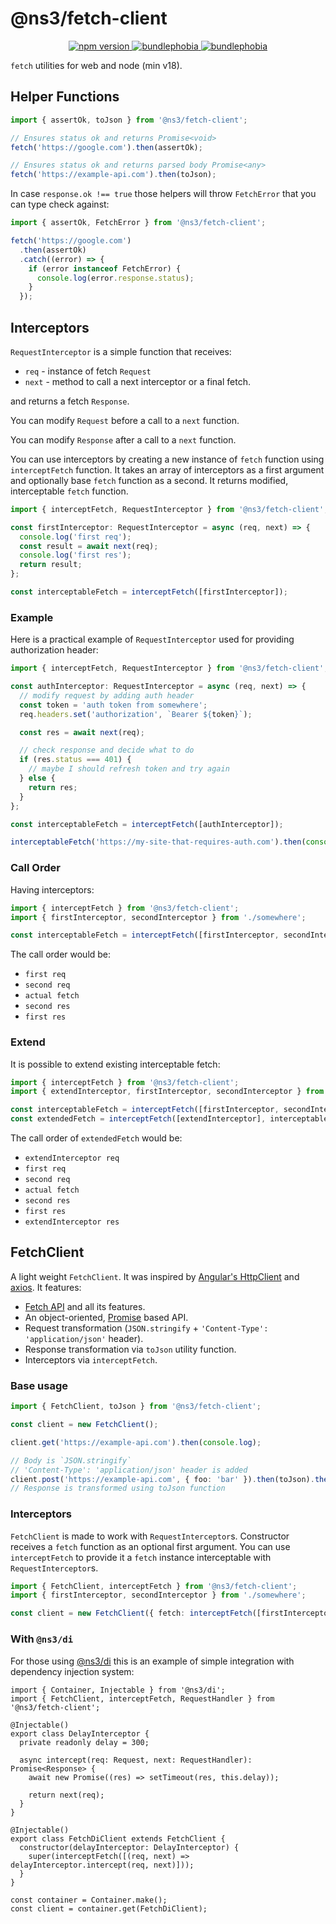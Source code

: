 # @ns3/fetch-client

<p align="center">
  <a href="https://www.npmjs.com/package/@ns3/fetch-client">
    <img src="https://img.shields.io/npm/v/@ns3/fetch-client.svg" alt="npm version">
  </a>
  <a href="https://bundlephobia.com/package/@ns3/fetch-client">
    <img src="https://img.shields.io/bundlephobia/minzip/@ns3/fetch-client" alt="bundlephobia">
  </a>    
  <a href="https://bundlephobia.com/package/@ns3/fetch-client">
    <img src="https://badgen.net/bundlephobia/tree-shaking/react-colorful" alt="bundlephobia">
  </a>
</p>

`fetch` utilities for web and node (min v18).

## Helper Functions

```ts
import { assertOk, toJson } from '@ns3/fetch-client';

// Ensures status ok and returns Promise<void>
fetch('https://google.com').then(assertOk);

// Ensures status ok and returns parsed body Promise<any>
fetch('https://example-api.com').then(toJson);
```

In case `response.ok !== true` those helpers will throw `FetchError` that you can type check against:

```ts
import { assertOk, FetchError } from '@ns3/fetch-client';

fetch('https://google.com')
  .then(assertOk)
  .catch((error) => {
    if (error instanceof FetchError) {
      console.log(error.response.status);
    }
  });
```

## Interceptors

`RequestInterceptor` is a simple function that receives:

- `req` - instance of fetch `Request`
- `next` - method to call a next interceptor or a final fetch.

and returns a fetch `Response`.

You can modify `Request` before a call to a `next` function.

You can modify `Response` after a call to a `next` function.

You can use interceptors by creating a new instance of `fetch` function using `interceptFetch` function.
It takes an array of interceptors as a first argument and optionally base `fetch` function as a second.
It returns modified, interceptable `fetch` function.

```ts
import { interceptFetch, RequestInterceptor } from '@ns3/fetch-client';

const firstInterceptor: RequestInterceptor = async (req, next) => {
  console.log('first req');
  const result = await next(req);
  console.log('first res');
  return result;
};

const interceptableFetch = interceptFetch([firstInterceptor]);
```

### Example

Here is a practical example of `RequestInterceptor` used for providing authorization header:

```ts
import { interceptFetch, RequestInterceptor } from '@ns3/fetch-client';

const authInterceptor: RequestInterceptor = async (req, next) => {
  // modify request by adding auth header
  const token = 'auth token from somewhere';
  req.headers.set('authorization', `Bearer ${token}`);

  const res = await next(req);

  // check response and decide what to do
  if (res.status === 401) {
    // maybe I should refresh token and try again
  } else {
    return res;
  }
};

const interceptableFetch = interceptFetch([authInterceptor]);

interceptableFetch('https://my-site-that-requires-auth.com').then(console.log);
```

### Call Order

Having interceptors:

```ts
import { interceptFetch } from '@ns3/fetch-client';
import { firstInterceptor, secondInterceptor } from './somewhere';

const interceptableFetch = interceptFetch([firstInterceptor, secondInterceptor]);
```

The call order would be:

- `first req`
- `second req`
- `actual fetch`
- `second res`
- `first res`

### Extend

It is possible to extend existing interceptable fetch:

```ts
import { interceptFetch } from '@ns3/fetch-client';
import { extendInterceptor, firstInterceptor, secondInterceptor } from './somewhere';

const interceptableFetch = interceptFetch([firstInterceptor, secondInterceptor]);
const extendedFetch = interceptFetch([extendInterceptor], interceptableFetch);
```

The call order of `extendedFetch` would be:

- `extendInterceptor req`
- `first req`
- `second req`
- `actual fetch`
- `second res`
- `first res`
- `extendInterceptor res`

## FetchClient

A light weight `FetchClient`. It was inspired by [Angular's HttpClient](https://angular.io/guide/http) and [axios](https://axios-http.com/docs/intro).
It features:

- [Fetch API](https://developer.mozilla.org/en-US/docs/Web/API/Fetch_API) and all its features.
- An object-oriented, [Promise](https://developer.mozilla.org/en-US/docs/Web/JavaScript/Reference/Global_Objects/Promise) based API.
- Request transformation (`JSON.stringify` + `'Content-Type': 'application/json'` header).
- Response transformation via `toJson` utility function.
- Interceptors via `interceptFetch`.

### Base usage

```ts
import { FetchClient, toJson } from '@ns3/fetch-client';

const client = new FetchClient();

client.get('https://example-api.com').then(console.log);

// Body is `JSON.stringify`
// 'Content-Type': 'application/json' header is added
client.post('https://example-api.com', { foo: 'bar' }).then(toJson).then(console.log);
// Response is transformed using toJson function
```

### Interceptors

`FetchClient` is made to work with `RequestInterceptor`s.
Constructor receives a `fetch` function as an optional first argument.
You can use `interceptFetch` to provide it a `fetch` instance interceptable with `RequestInterceptor`s.

```ts
import { FetchClient, interceptFetch } from '@ns3/fetch-client';
import { firstInterceptor, secondInterceptor } from './somewhere';

const client = new FetchClient({ fetch: interceptFetch([firstInterceptor, secondInterceptor]) });
```

### With `@ns3/di`

For those using [@ns3/di](https://www.npmjs.com/package/@ns3/di) this is an example of simple integration with dependency injection system:

```tsx
import { Container, Injectable } from '@ns3/di';
import { FetchClient, interceptFetch, RequestHandler } from '@ns3/fetch-client';

@Injectable()
export class DelayInterceptor {
  private readonly delay = 300;

  async intercept(req: Request, next: RequestHandler): Promise<Response> {
    await new Promise((res) => setTimeout(res, this.delay));

    return next(req);
  }
}

@Injectable()
export class FetchDiClient extends FetchClient {
  constructor(delayInterceptor: DelayInterceptor) {
    super(interceptFetch([(req, next) => delayInterceptor.intercept(req, next)]));
  }
}

const container = Container.make();
const client = container.get(FetchDiClient);
```
